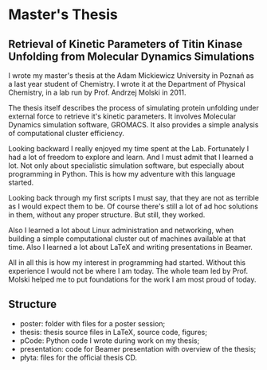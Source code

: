 # Master's Thesis
## Retrieval of Kinetic Parameters of Titin Kinase Unfolding from Molecular Dynamics Simulations

I wrote my master's thesis at the Adam Mickiewicz University in Poznań as a last year student of Chemistry. I wrote it at the Department of Physical Chemistry, in a lab run by Prof. Andrzej Molski in 2011.

The thesis itself describes the process of simulating protein unfolding under external force to retrieve it's kinetic parameters. It involves Molecular Dynamics simulation software, GROMACS. It also provides a simple analysis of computational cluster efficiency.

Looking backward I really enjoyed my time spent at the Lab. Fortunately I had a lot of freedom to explore and learn. And I must admit that I learned a lot. Not only about specialistic simulation software, but especially about programming in Python. This is how my adventure with this language started. 

Looking back through my first scripts I must say, that they are not as terrible as I would expect them to be. Of course there's still a lot of ad hoc solutions in them, without any proper structure. But still, they worked. 

Also I learned a lot about Linux administration and networking, when building a simple computational cluster out of machines available at that time. Also I learned a lot about LaTeX and writing presentations in Beamer. 

All in all this is how my interest in programming had started. Without this experience I would not be where I am today. The whole team led by Prof. Molski helped me to put foundations for the work I am most proud of today.

## Structure

- poster: folder with files for a poster session;
- thesis: thesis source files in LaTeX, source code, figures;
- pCode: Python code I wrote during work on my thesis;
- presentation: code for Beamer presentation with overview of the thesis;
- płyta: files for the official thesis CD.
